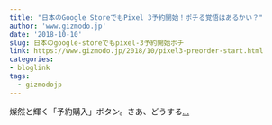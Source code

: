 ```yaml
---
title: "日本のGoogle StoreでもPixel 3予約開始！ポチる覚悟はあるかい？"
author: 'www.gizmodo.jp'
date: '2018-10-10'
slug: 日本のgoogle-storeでもpixel-3予約開始ポチ
link: https://www.gizmodo.jp/2018/10/pixel3-preorder-start.html
categories:
- bloglink
tags:
  - gizmodojp
---
```


燦然と輝く「予約購入」ボタン。さあ、どうする[... <i class="fas fa-external-link-alt"></i>](https://www.gizmodo.jp/2018/10/pixel3-preorder-start.html)

